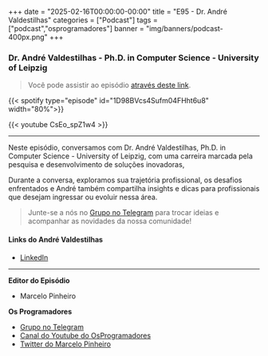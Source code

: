 +++
date = "2025-02-16T00:00:00-00:00"
title = "E95 - Dr. André Valdestilhas"
categories = ["Podcast"]
tags = ["podcast","osprogramadores"]
banner = "img/banners/podcast-400px.png"
+++

###  Dr. André Valdestilhas - Ph.D. in Computer Science - University of Leipzig
> Você pode assistir ao episódio [através deste link](https://www.youtube.com/watch?v=CsEo_spZ1w4&t=41s).

{{< spotify type="episode" id="1D98BVcs4Sufm04FHht6u8" width="80%">}}

{{< youtube CsEo_spZ1w4 >}}

___

Neste episódio, conversamos com Dr. André Valdestilhas, Ph.D. in Computer Science - University of Leipzig, com uma carreira marcada pela pesquisa e desenvolvimento de soluções inovadoras,

Durante a conversa, exploramos sua trajetória profissional, os desafios enfrentados e André também compartilha insights e dicas para profissionais que desejam ingressar ou evoluir nessa área.

> Junte-se a nós no [Grupo no Telegram](https://t.me/osprogramadores) para trocar ideias e acompanhar as novidades da nossa comunidade!

#### Links do André Valdestilhas

* [LinkedIn](https://www.linkedin.com/in/dr-andre-valdestilhas-99196521/)

___


**Editor do Episódio**

- Marcelo Pinheiro

**Os Programadores**

- [Grupo no Telegram](https://t.me/osprogramadores)
- [Canal do Youtube do OsProgramadores](https://www.youtube.com/channel/UCt_YNYGl6K5yNXlXEQDdwWg?view_as=subscriber)
- [Twitter do Marcelo Pinheiro](https://twitter.com/mpinheir)

